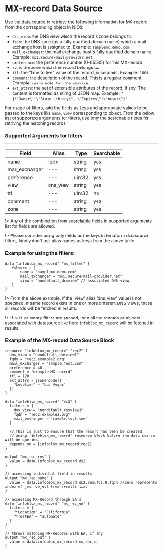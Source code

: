 # MX-record Data Source

Use the data source to retrieve the following information for MX-record from the corresponding object in NIOS:

* `dns_view`: the DNS view which the record's zone belongs to.
* `fqdn`: the DNS zone (as a fully qualified domain name) which a mail exchange host is assigned to. Example: `samplemx.demo.com`
* `mail_exchanger`: the mail exchange host's fully qualified domain name. Example: `mx1.secure-mail-provider.net`
* `preference`: the preference number (0-65535) for this MX-record.
* `zone`: the zone which the record belongs to.
* `ttl`: the "time to live" value of the record, in seconds. Example: `1800`.
* `comment`: the description of the record. This is a regular comment. Example: `spare node for the service`.
* `ext_attrs`: the set of extensible attributes of the record, if any. The content is formatted as stirng of JSON map. Example: `"{\"Owner\":\"State Library\", \"Expires\":\"never\"}"`.

For usage of filters, add the fields as keys and appropriate values to be passed to the keys like `name`, `view` corresponding to object.
From the below list of supported arguments for filters,  use only the searchable fields for retriving the matching records.

### Supported Arguments for filters

-----
| Field          | Alias    | Type   | Searchable |
|----------------|----------|--------|------------|
| name           | fqdn     | string | yes        |
| mail_exchanger | ---      | string | yes        |
| preference     | ---      | uint32 | yes        |
| view           | dns_view | string | yes        |
| ttl            | ---      | uint32 | no         |
| comment        | ---      | string | yes        |
| zone           | ---      | string | yes        |

!> Any of the combination from searchable fields in supported arguments list for fields are allowed.

!> Please consider using only fields as the keys in terraform datasource filters, kindly don't use alias names as keys from the above table.

### Example for using the filters:
 ```hcl
 data "infoblox_mx_record" "mx_filter" {
    filters = {
        name = "samplemx.demo.com"
        mail_exchanger = "mx1.secure-mail-provider.net"
        view = "nondefault_dnsview" // associated DNS view
    }
 }
 ```

!> From the above example, if the 'view' alias 'dns_view' value is not specified, if same record exists in one or more different DNS views, those
all records will be fetched in results.

!> If `null` or empty filters are passed, then all the records or objects associated with datasource like here `infoblox_mx_record` will be fetched in results.

### Example of the MX-record Data Source Block

```hcl
resource "infoblox_mx_record" "rec2" {
  dns_view = "nondefault_dnsview1"
  fqdn = "rec2.example2.org"
  mail_exchanger = "sample.test.com"
  preference = 40
  comment = "example MX-record"
  ttl = 120
  ext_attrs = jsonencode({
    "Location" = "Las Vegas"
  })
}

data "infoblox_mx_record" "ds2" {
  filters = {
    dns_view = "nondefault_dnsview1"
    fqdn = "rec2.example2.org"
    mail_exchanger = "sample.test.com"
  }

  // This is just to ensure that the record has been be created
  // using 'infoblox_mx_record' resource block before the data source will be queried.
  depends_on = [infoblox_mx_record.rec2]
}

output "mx_rec_res" {
  value = data.infoblox_mx_record.ds2
}

// accessing individual field in results
output "mx_rec_name" {
  value = data.infoblox_mx_record.ds2.results.0.fqdn //zero represents index of json object from results list
}

// accessing MX-Record through EA's
data "infoblox_mx_record" "mx_rec_ea" {
  filters = {
    "*Location" = "California"
    "*TestEA" = "automate"
  }
}

// throws matching MX-Records with EA, if any
output "mx_rec_out" {
  value = data.infoblox_mx_record.mx_rec_ea
}
```
